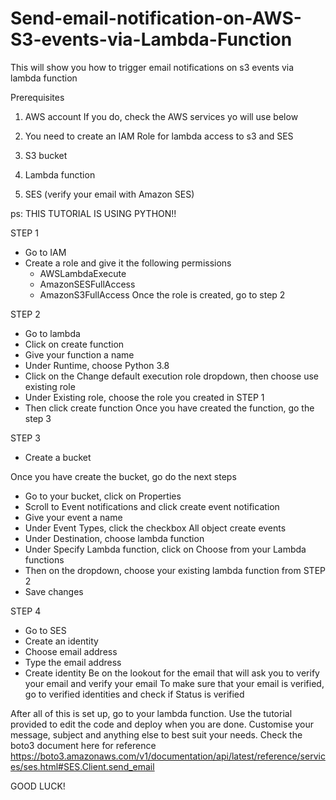 # Send-email-notification-on-AWS-S3-events-via-Lambda-Function
This will show you how to trigger email notifications on s3 events via lambda function

Prerequisites
1. AWS account
If you do, check the AWS services yo will use below

1. You need to create an IAM Role for lambda access to s3 and SES
2. S3 bucket
3. Lambda function
4. SES (verify your email with Amazon SES)

ps: THIS TUTORIAL IS USING PYTHON!!


STEP 1

- Go to IAM
- Create a role and give it the following permissions 
  * AWSLambdaExecute
  * AmazonSESFullAccess
  * AmazonS3FullAccess
Once the role is created, go to step 2

STEP 2

- Go to lambda
- Click on create function
- Give your function a name
- Under Runtime, choose Python 3.8
- Click on the Change default execution role dropdown, then choose use existing role
- Under Existing role, choose the role you created in STEP 1
- Then click create function
Once you have created the function, go the step 3

STEP 3
- Create a bucket

Once you have create the bucket, go do the next steps
- Go to your bucket, click on Properties
- Scroll to Event notifications and click create event notification
- Give your event a name
- Under Event Types, click the checkbox All object create events
- Under Destination, choose lambda function
- Under Specify Lambda function, click on Choose from your Lambda functions
- Then on the dropdown, choose your existing lambda function from STEP 2
- Save changes


STEP 4
- Go to SES
- Create an identity
- Choose email address
- Type the email address 
- Create identity
Be on the lookout for the email that will ask you to verify your email and verify your email
To make sure that your email is verified, go to verified identities and check if Status is verified


After all of this is set up, go to your lambda function.
Use the tutorial provided to edit the code and deploy when you are done. Customise your message, subject and anything else to best suit your needs. Check the boto3 document here for reference https://boto3.amazonaws.com/v1/documentation/api/latest/reference/services/ses.html#SES.Client.send_email


GOOD LUCK!

